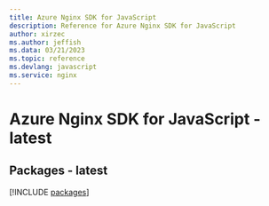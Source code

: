 ```yaml
---
title: Azure Nginx SDK for JavaScript
description: Reference for Azure Nginx SDK for JavaScript
author: xirzec
ms.author: jeffish
ms.data: 03/21/2023
ms.topic: reference
ms.devlang: javascript
ms.service: nginx
---
```

# Azure Nginx SDK for JavaScript - latest
## Packages - latest
[!INCLUDE [packages](nginx-index.md)]